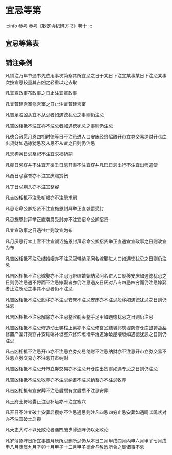 
# 宜忌等第

:::info 参考
参考《钦定协纪辨方书》卷十
:::

## 宜忌等第表

<GodGoodBadLevel />

## 铺注条例

凡铺注万年书通书先依用事次第察其所宜忌之日于某日下注宜某事某日下注忌某事次按宜忌较量其吉凶之轻重以定去取

凡宜宣政事布政事之日止注宜宣政事

凡宜营建宫室修宫室之日止注宜营建宫室

凡吉足胜凶从宜不从忌者如遇徳犹忌之事则仍注忌

凡吉凶相抵不注宜亦不注忌者如遇徳犹忌之事则仍注忌

凡徳合赦愿月恩四相时徳等日不注忌进人口安床经络醖酿开市立劵交易纳财开仓库出货财如遇徳犹忌及从忌不从宜之日则仍注忌

凡天狗寅日忌祭祀不注宜求福祈嗣

凡卯日忌穿井不注宜开渠壬日忌开渠不注宜穿井凡巳日忌出行不注宜出师遣使

凡酉日忌宴㑹亦不注宜庆赐赏贺

凡丁日忌剃头亦不注宜整容

凡吉凶相抵不注忌祈福亦不注忌求嗣

凡忌诏命公卿招贤不注宜施恩封拜举正直袭爵受封

凡忌施恩封拜举正直袭爵受封亦不注宜诏命公卿招贤

凡宜宣政事之日遇往亡则改宣为布

凡月厌忌行幸上官不注宜颁诏施恩封拜诏命公卿招贤举正直遇宜宣政事之日则改宣为布

凡吉凶相抵不注忌结婚姻亦不注忌冠带纳采问名嫁娶进人口如遇徳犹忌之日则仍注忌

凡吉凶相抵不注忌嫁娶亦不注忌冠带结婚姻纳采问名进人口般移安床如遇徳犹忌之日则仍注忌遇不将而不注忌嫁娶者亦仍注忌遇亥日厌对八专四忌四穷而仍注忌嫁娶者止注所忌之事其不忌者仍不注忌

凡吉凶相抵不注忌般移亦不注忌安床不注忌安床亦不注忌般移如遇徳犹忌之日则仍注忌

凡吉凶相抵不注忌解除亦不注忌整容剃头整手足甲如遇徳犹忌之日则仍注忌

凡吉凶相抵不注忌修造动土竖柱上梁亦不注忌修宫室缮城郭筑堤防修仓库鼓铸苫葢修置产室开渠穿井安碓硙补垣塞穴修饰垣墙平治道涂破屋壊垣如遇徳犹忌之日则仍注忌

凡吉凶相抵不注忌开市亦不注忌立劵交易纳财不注忌纳财亦不注忌开市立劵交易不注忌立劵交易亦不注忌开市纳财

凡吉凶相抵不注忌开市立劵交易亦不注忌开仓库出货财如遇专忌之日则仍注忌

凡吉凶相抵不注忌牧养亦不注忌纳畜不注忌纳畜亦不注忌牧养

凡吉凶相抵有宜安葬不注忌启攒有宜启攒不注忌安葬

凡土府土符地囊止注忌补垣亦不注宜塞穴

凡开日不注宜破土安葬启攒亦不注忌遇忌则注凡四忌四穷止忌安葬如遇鸣吠鸣吠对亦不注宜破土启攒

凡天吏大时不以死败论者遇四废岁薄逐阵仍以死败论

凡岁薄逐阵日所宜事照月厌所忌删所忌仍从本日二月甲戌四月丙申六月甲子七月戊申八月庚辰九月辛卯十月甲子十二月甲子徳合与赦愿所㑹之辰诸事不忌